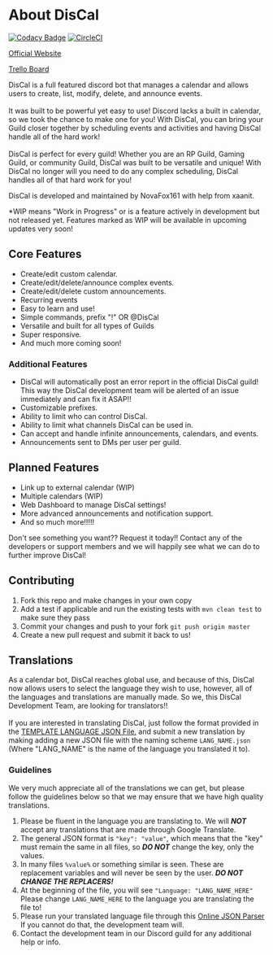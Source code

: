# About DisCal

[![Codacy Badge](https://api.codacy.com/project/badge/Grade/1675502e1b844a46b1a59960b8a7c37c)](https://www.codacy.com/app/NovaFox161/DisCal-Discord-Bot?utm_source=github.com&utm_medium=referral&utm_content=NovaFox161/DisCal-Discord-Bot&utm_campaign=badger)
[![CircleCI](https://circleci.com/gh/NovaFox161/DisCal-Discord-Bot.svg?style=svg)](https://circleci.com/gh/NovaFox161/DisCal-Discord-Bot)

[Official Website](https://www.discalbot.com)

[Trello Board](https://trello.com/b/OuFo5aXu/discal)

DisCal is a full featured discord bot that manages a calendar and allows users to create, list, modify, delete, and announce events. 
<br> <br>
It was built to be powerful yet easy to use! 
Discord lacks a built in calendar, so we took the chance to make one for you! With DisCal, you can bring your Guild closer together by scheduling events and activities and having DisCal handle all of the hard work! 
<br> <br>
DisCal is perfect for every guild! Whether you are an RP Guild, Gaming Guild, or community Guild, DisCal was built to be versatile and unique! With DisCal no longer will you need to do any complex scheduling, DisCal handles all of that hard work for you!

DisCal is developed and maintained by NovaFox161 with help from xaanit.

*WIP means "Work in Progress" or is a feature actively in development but not released yet. Features marked as WIP will be available in upcoming updates very soon!

## Core Features

* Create/edit custom calendar.
* Create/edit/delete/announce complex events.
* Create/edit/delete custom announcements.
* Recurring events
* Easy to learn and use!
* Simple commands, prefix "!" OR @DisCal
* Versatile and built for all types of Guilds 
* Super responsive.
* And much more coming soon!

### Additional Features

* DisCal will automatically post an error report in the official DisCal guild! This way the DisCal development team will be alerted of an issue immediately and can fix it ASAP!!
* Customizable prefixes.
* Ability to limit who can control DisCal.
* Ability to limit what channels DisCal can be used in.
* Can accept and handle infinite announcements, calendars, and events.
* Announcements sent to DMs per user per guild.


## Planned Features
* Link up to external calendar (WIP)
* Multiple calendars (WIP)
* Web Dashboard to manage DisCal settings!
* More advanced announcements and notification support.
* And so much more!!!!!

Don't see something you want?? Request it today!! Contact any of the developers or support members and we will happily see what we can do to further improve DisCal!

## Contributing

1. Fork this repo and make changes in your own copy
2. Add a test if applicable and run the existing tests with `mvn clean test` to make sure they pass
3. Commit your changes and push to your fork `git push origin master`
4. Create a new pull request and submit it back to us!

## Translations

As a calendar bot, DisCal reaches global use, and because of this, DisCal now allows users to select the language they wish to use, however, all of the languages and translations are manually made. So we, this DisCal Development Team, are looking for translators!!
<br> <br>
If you are interested in translating DisCal, just follow the format provided in the [TEMPLATE LANGUAGE JSON File.](https://github.com/NovaFox161/DisCal-Discord-Bot/blob/master/src/main/resources/languages/TEMPLATE.json) and submit a new translation by making adding a new JSON file with the naming scheme `LANG_NAME.json` (Where "LANG_NAME" is the name of the language you translated it to).

### Guidelines

We very much appreciate all of the translations we can get, but please follow the guidelines below so that we may ensure that we have high quality translations.

1. Please be fluent in the language you are translating to. We will ***NOT*** accept any translations that are made through Google Translate.
2. The general JSON format is `"key": "value"`, which means that the "key" must remain the same in all files, so ***DO NOT*** change the key, only the values.
3. In many files `%value%` or something similar is seen. These are replacement variables and will never be seen by the user. ***DO NOT CHANGE THE REPLACERS!*** 
4. At the beginning of the file, you will see `"Language: "LANG_NAME_HERE"` Please change `LANG_NAME_HERE` to the language you are translating the file to!
5. Please run your translated language file through this [Online JSON Parser](http://jsonparseronline.com) If you cannot do that, the development team will.
6. Contact the development team in our Discord guild for any additional help or info.